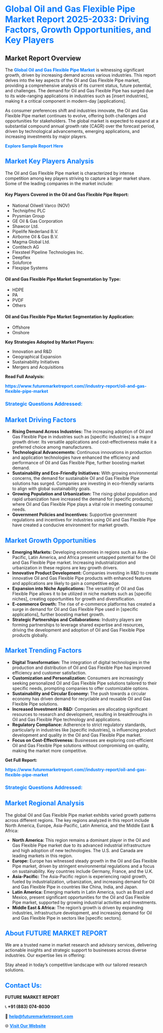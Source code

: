 <h1 style="color: #007BFF;">Global Oil and Gas Flexible Pipe Market Report 2025-2033: Driving Factors, Growth Opportunities, and Key Players</h1>

<section id="overview">
<h2>Market Report Overview</h2>
<p>The <a href="https://www.futuremarketreport.com//industry-report/oil-and-gas-flexible-pipe-market" style="color: #007BFF; text-decoration: none;"><strong>Global Oil and Gas Flexible Pipe Market</strong></a> is witnessing significant growth, driven by increasing demand across various industries. This report delves into the key aspects of the Oil and Gas Flexible Pipe market, providing a comprehensive analysis of its current status, future potential, and challenges. The demand for Oil and Gas Flexible Pipe has surged due to its wide-ranging applications in industries such as [insert industries], making it a critical component in modern-day [applications].</p>
<p>As consumer preferences shift and industries innovate, the Oil and Gas Flexible Pipe market continues to evolve, offering both challenges and opportunities for stakeholders. The global market is expected to expand at a substantial compound annual growth rate (CAGR) over the forecast period, driven by technological advancements, emerging applications, and increasing investments by major players.</p>
</section>

<section id="overview">
<p><a href="https://www.futuremarketreport.com//request-sample/reportId=57834" style="color: #007BFF; text-decoration: none;"><strong>Explore Sample Report Here</strong></a></p>
</section>

<section id="key-players">
<h2 style="color: #007BFF;">Market Key Players Analysis</h2>
<p>The Oil and Gas Flexible Pipe market is characterized by intense competition among key players striving to capture a larger market share. Some of the leading companies in the market include:</p>
<h4>Key Players Covered in the Oil and Gas Flexible Pipe Report:</h4>
<ul><li>National Oilwell Varco (NOV)</li><li>Technipfmc PLC</li><li>Prysmian Group</li><li>GE Oil &amp; Gas Corporation</li><li>Shawcor Ltd.</li><li>Pipelife Nederland B.V.</li><li>Airborne Oil &amp; Gas B.V.</li><li>Magma Global Ltd.</li><li>Contitech AG</li><li>Flexsteel Pipeline Technologies Inc.</li><li>Deepflex</li><li>Soluforce</li><li>Flexpipe Systems</li></ul>
<h4>Oil and Gas Flexible Pipe Market Segmentation by Type:</h4>
<ul><li>HDPE</li><li>PA</li><li>PVDF</li><li>Others</li></ul>

<h4>Oil and Gas Flexible Pipe Market Segmentation by Application:</h4>
<ul><li>Offshore</li><li>Onshore</li></ul>
<p><strong>Key Strategies Adopted by Market Players:</strong></p>
<ul>
<li>Innovation and R&D</li>
<li>Geographical Expansion</li>
<li>Sustainability Initiatives</li>
<li>Mergers and Acquisitions</li>
</ul>
</section>

<section>
<p><strong>Read Full Analysis: </strong></p><a href="https://www.futuremarketreport.com//industry-report/oil-and-gas-flexible-pipe-market" style="color: #007BFF; text-decoration: none;"><strong>https://www.futuremarketreport.com//industry-report/oil-and-gas-flexible-pipe-market</strong></a>
<h3 style="color: #007BFF;">Strategic Questions Addressed:</h3>
</section>

<section id="driving-factors">
<h2 style="color: #007BFF;">Market Driving Factors</h2>
<ul>
<li><strong>Rising Demand Across Industries:</strong> The increasing adoption of Oil and Gas Flexible Pipe in industries such as [specific industries] is a major growth driver. Its versatile applications and cost-effectiveness make it a preferred choice among manufacturers.</li>
<li><strong>Technological Advancements:</strong> Continuous innovations in production and application technologies have enhanced the efficiency and performance of Oil and Gas Flexible Pipe, further boosting market demand.</li>
<li><strong>Sustainability and Eco-Friendly Initiatives:</strong> With growing environmental concerns, the demand for sustainable Oil and Gas Flexible Pipe solutions has surged. Companies are investing in eco-friendly variants to align with global sustainability goals.</li>
<li><strong>Growing Population and Urbanization:</strong> The rising global population and rapid urbanization have increased the demand for [specific products], where Oil and Gas Flexible Pipe plays a vital role in meeting consumer needs.</li>
<li><strong>Government Policies and Incentives:</strong> Supportive government regulations and incentives for industries using Oil and Gas Flexible Pipe have created a conducive environment for market growth.</li>
</ul>
</section>

<section id="growth-opportunities">
<h2 style="color: #007BFF;">Market Growth Opportunities</h2>
<ul>
<li><strong>Emerging Markets:</strong> Developing economies in regions such as Asia-Pacific, Latin America, and Africa present untapped potential for the Oil and Gas Flexible Pipe market. Increasing industrialization and urbanization in these regions are key growth drivers.</li>
<li><strong>Innovative Product Development:</strong> Companies investing in R&D to create innovative Oil and Gas Flexible Pipe products with enhanced features and applications are likely to gain a competitive edge.</li>
<li><strong>Expansion into Niche Applications:</strong> The versatility of Oil and Gas Flexible Pipe allows it to be utilized in niche markets such as [specific niches], creating opportunities for growth and diversification.</li>
<li><strong>E-commerce Growth:</strong> The rise of e-commerce platforms has created a surge in demand for Oil and Gas Flexible Pipe used in [specific applications], further boosting market growth.</li>
<li><strong>Strategic Partnerships and Collaborations:</strong> Industry players are forming partnerships to leverage shared expertise and resources, driving the development and adoption of Oil and Gas Flexible Pipe products globally.</li>
</ul>
</section>

<section id="trending-factors">
<h2 style="color: #007BFF;">Market Trending Factors</h2>
<ul>
<li><strong>Digital Transformation:</strong> The integration of digital technologies in the production and distribution of Oil and Gas Flexible Pipe has improved efficiency and customer satisfaction.</li>
<li><strong>Customization and Personalization:</strong> Consumers are increasingly seeking personalized Oil and Gas Flexible Pipe solutions tailored to their specific needs, prompting companies to offer customizable options.</li>
<li><strong>Sustainability and Circular Economy:</strong> The push towards a circular economy has driven demand for recyclable and reusable Oil and Gas Flexible Pipe solutions.</li>
<li><strong>Increased Investment in R&D:</strong> Companies are allocating significant resources to research and development, resulting in breakthroughs in Oil and Gas Flexible Pipe technology and applications.</li>
<li><strong>Regulatory Compliance:</strong> Adherence to strict regulatory standards, particularly in industries like [specific industries], is influencing product development and quality in the Oil and Gas Flexible Pipe market.</li>
<li><strong>Focus on Cost-Effectiveness:</strong> Businesses are exploring cost-efficient Oil and Gas Flexible Pipe solutions without compromising on quality, making the market more competitive.</li>
</ul>
</section>

<section>
<p><strong>Get Full Report: </strong></p><a href="https://www.futuremarketreport.com//industry-report/oil-and-gas-flexible-pipe-market" style="color: #007BFF; text-decoration: none;"><strong>https://www.futuremarketreport.com//industry-report/oil-and-gas-flexible-pipe-market</strong></a>
<h3 style="color: #007BFF;">Strategic Questions Addressed:</h3>
</section>


<section id="regional-analysis">
<h2 style="color: #007BFF;">Market Regional Analysis</h2>
<p>The global Oil and Gas Flexible Pipe market exhibits varied growth patterns across different regions. The key regions analyzed in this report include North America, Europe, Asia-Pacific, Latin America, and the Middle East & Africa:</p>
<ul>
<li><strong>North America:</strong> This region remains a dominant player in the Oil and Gas Flexible Pipe market due to its advanced industrial infrastructure and high adoption of new technologies. The U.S. and Canada are leading markets in this region.</li>
<li><strong>Europe:</strong> Europe has witnessed steady growth in the Oil and Gas Flexible Pipe market, driven by stringent environmental regulations and a focus on sustainability. Key countries include Germany, France, and the U.K.</li>
<li><strong>Asia-Pacific:</strong> The Asia-Pacific region is experiencing rapid growth, fueled by industrialization, urbanization, and increasing demand for Oil and Gas Flexible Pipe in countries like China, India, and Japan.</li>
<li><strong>Latin America:</strong> Emerging markets in Latin America, such as Brazil and Mexico, present significant opportunities for the Oil and Gas Flexible Pipe market, supported by growing industrial activities and investments.</li>
<li><strong>Middle East & Africa:</strong> The region’s growth is driven by expanding industries, infrastructure development, and increasing demand for Oil and Gas Flexible Pipe in sectors like [specific sectors].</li>
</ul>
</section>

<footer>
<h2 style="color: #007BFF;">About FUTURE MARKET REPORT</h2>
<p>We are a trusted name in market research and advisory services, delivering actionable insights and strategic support to businesses across diverse industries. Our expertise lies in offering:</p>

<p>Stay ahead in today’s competitive landscape with our tailored research solutions.</p>

<h2 style="color: #007BFF;">Contact Us:</h2>
<p><strong>FUTURE MARKET REPORT</strong></p>
<p>📞 <strong>+91 (883) 074-8030</strong></p>
<p>📧 <strong><a href="mailto:help@futuremarketreport.com" style="color: #007BFF;">help@futuremarketreport.com</a></strong></p>
<p>🌐 <strong><a href="https://www.futuremarketreport.com/" style="color: #007BFF;">Visit Our Website</a></strong></p>
</footer>